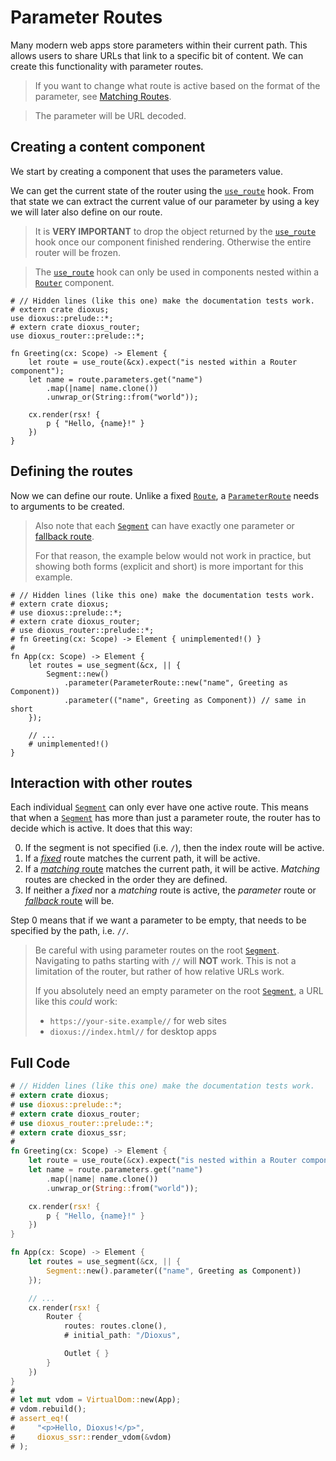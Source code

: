 # Parameter Routes

Many modern web apps store parameters within their current path. This allows
users to share URLs that link to a specific bit of content. We can create this
functionality with parameter routes.

> If you want to change what route is active based on the format of the
> parameter, see [Matching Routes](./matching.md).

> The parameter will be URL decoded.

## Creating a content component
We start by creating a component that uses the parameters value.

We can get the current state of the router using the [`use_route`] hook. From
that state we can extract the current value of our parameter by using a key we
will later also define on our route.

> It is **VERY IMPORTANT** to drop the object returned by the [`use_route`]
> hook once our component finished rendering. Otherwise the entire router will
> be frozen.

> The [`use_route`] hook can only be used in components nested within a
> [`Router`] component.

```rust,no_run
# // Hidden lines (like this one) make the documentation tests work.
# extern crate dioxus;
use dioxus::prelude::*;
# extern crate dioxus_router;
use dioxus_router::prelude::*;

fn Greeting(cx: Scope) -> Element {
    let route = use_route(&cx).expect("is nested within a Router component");
    let name = route.parameters.get("name")
        .map(|name| name.clone())
        .unwrap_or(String::from("world"));

    cx.render(rsx! {
        p { "Hello, {name}!" }
    })
}
```

## Defining the routes
Now we can define our route. Unlike a fixed [`Route`], a [`ParameterRoute`]
needs to arguments to be created.

> Also note that each [`Segment`] can have exactly one parameter or
> [fallback route](./fallback.md).
>
> For that reason, the example below would not work in practice, but showing
> both forms (explicit and short) is more important for this example.

```rust,no_run
# // Hidden lines (like this one) make the documentation tests work.
# extern crate dioxus;
# use dioxus::prelude::*;
# extern crate dioxus_router;
# use dioxus_router::prelude::*;
# fn Greeting(cx: Scope) -> Element { unimplemented!() }
#
fn App(cx: Scope) -> Element {
    let routes = use_segment(&cx, || {
        Segment::new()
            .parameter(ParameterRoute::new("name", Greeting as Component))
            .parameter(("name", Greeting as Component)) // same in short
    });

    // ...
    # unimplemented!()
}
```

## Interaction with other routes
Each individual [`Segment`] can only ever have one active route. This means that
when a [`Segment`] has more than just a parameter route, the router has to
decide which is active. It does that this way:

0. If the segment is not specified (i.e. `/`), then the index route will be
   active.
1. If a [_fixed_](./index.md#fixed-routes) route matches the current path, it
   will be active.
2. If a [_matching_ route](./matching.md) matches the current path, it will be
   active. _Matching_ routes are checked in the order they are defined.
3. If neither a _fixed_ nor a _matching_ route is active, the _parameter_ route
   or [_fallback_ route](./fallback.md) will be.

Step 0 means that if we want a parameter to be empty, that needs to be specified
by the path, i.e. `//`.

> Be careful with using parameter routes on the root [`Segment`]. Navigating to
> paths starting with `//` will **NOT** work. This is not a limitation of the
> router, but rather of how relative URLs work.
>
> If you absolutely need an empty parameter on the root [`Segment`], a URL like
> this _could_ work:
> - `https://your-site.example//` for web sites
> - `dioxus://index.html//` for desktop apps

## Full Code
```rust
# // Hidden lines (like this one) make the documentation tests work.
# extern crate dioxus;
# use dioxus::prelude::*;
# extern crate dioxus_router;
# use dioxus_router::prelude::*;
# extern crate dioxus_ssr;
#
fn Greeting(cx: Scope) -> Element {
    let route = use_route(&cx).expect("is nested within a Router component");
    let name = route.parameters.get("name")
        .map(|name| name.clone())
        .unwrap_or(String::from("world"));

    cx.render(rsx! {
        p { "Hello, {name}!" }
    })
}

fn App(cx: Scope) -> Element {
    let routes = use_segment(&cx, || {
        Segment::new().parameter(("name", Greeting as Component))
    });

    // ...
    cx.render(rsx! {
        Router {
            routes: routes.clone(),
            # initial_path: "/Dioxus",

            Outlet { }
        }
    })
}
#
# let mut vdom = VirtualDom::new(App);
# vdom.rebuild();
# assert_eq!(
#     "<p>Hello, Dioxus!</p>",
#     dioxus_ssr::render_vdom(&vdom)
# );
```

[`ParameterRoute`]: https://docs.rs/dioxus-router/latest/dioxus_router/route_definition/struct.ParameterRoute.html
[`Route`]: https://docs.rs/dioxus-router/latest/dioxus_router/route_definition/struct.Route.html
[`Router`]: https://docs.rs/dioxus-router/latest/dioxus_router/components/fn.Router.html
[`Segment`]: https://docs.rs/dioxus-router/latest/dioxus_router/route_definition/struct.Segment.html
[`use_route`]: https://docs.rs/dioxus-router/latest/dioxus_router/hooks/fn.use_route.html
